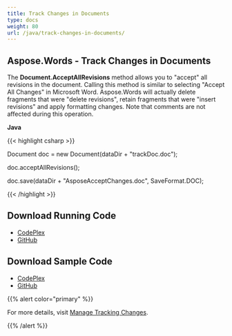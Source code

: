 ```yaml
---
title: Track Changes in Documents
type: docs
weight: 80
url: /java/track-changes-in-documents/
---
```


## **Aspose.Words - Track Changes in Documents**
The **Document.AcceptAllRevisions** method allows you to "accept" all revisions in the document. Calling this method is similar to selecting "Accept All Changes" in Microsoft Word. Aspose.Words will actually delete fragments that were "delete revisions", retain fragments that were "insert revisions" and apply formatting changes. Note that comments are not affected during this operation.

**Java**

{{< highlight csharp >}}

 Document doc = new Document(dataDir + "trackDoc.doc");

doc.acceptAllRevisions();

doc.save(dataDir + "AsposeAcceptChanges.doc", SaveFormat.DOC);

{{< /highlight >}}
## **Download Running Code**
- [CodePlex](https://asposewordsjavaapachepoi.codeplex.com/releases/view/618321)
- [GitHub](https://github.com/aspose-words/Aspose.Words-for-Java/releases/tag/Aspose.Words_Java_for_Apache_POI_WP-v1.0.0)
## **Download Sample Code**
- [CodePlex](https://asposewordsjavaapachepoi.codeplex.com/SourceControl/latest#src/main/java/com/aspose/words/examples/asposefeatures/workingwithdocument/trackchanges/AsposeTrackChanges.java)
- [GitHub](https://github.com/aspose-words/Aspose.Words-for-Java/blob/master/Plugins/Aspose_Words_for_Apache_POI/src/main/java/com/aspose/words/examples/asposefeatures/workingwithdocument/trackchanges/AsposeTrackChanges.java)

{{% alert color="primary" %}} 

For more details, visit [Manage Tracking Changes](/words/java/working-with-document/#workingwithdocument-managetrackingchanges).

{{% /alert %}}
